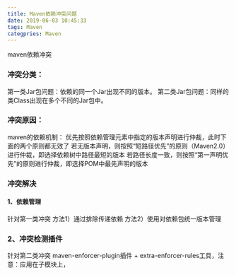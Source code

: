 ```yaml
---
title: Maven依赖冲突问题
date: 2019-06-03 10:45:33
tags: Maven
categpries: Maven
---
```

maven依赖冲突

<!-- more -->
### 冲突分类：
第一类Jar包问题：依赖的同一个Jar出现不同的版本。
第二类Jar包问题：同样的类Class出现在多个不同的Jar包中。

### 冲突原因：

maven的依赖机制：
优先按照依赖管理<dependencyManagement>元素中指定的版本声明进行仲裁，此时下面的两个原则都无效了
若无版本声明，则按照“短路径优先”的原则（Maven2.0）进行仲裁，即选择依赖树中路径最短的版本
若路径长度一致，则按照“第一声明优先”的原则进行仲裁，即选择POM中最先声明的版本

### 冲突解决
#### 1、依赖管理
针对第一类冲突
方法1）通过<excludes>排除传递依赖
方法2）使用<dependencyManagement>对依赖包统一版本管理

### 2、冲突检测插件
针对第二类冲突
maven-enforcer-plugin插件 + extra-enforcer-rules工具，注意：应用在子模块上，
